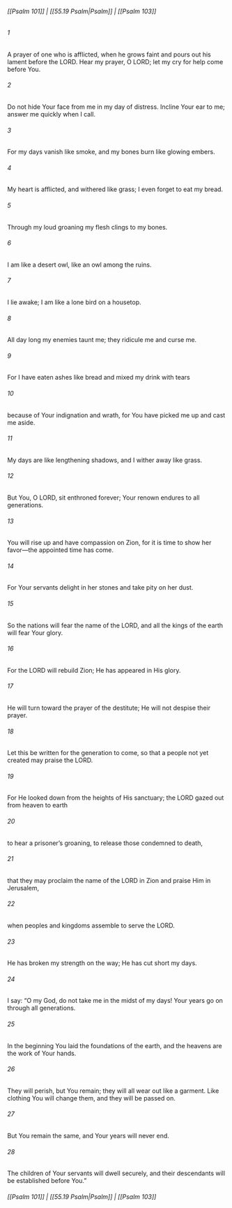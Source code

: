 
###### [[Psalm 101]] | [[55.19 Psalm|Psalm]] | [[Psalm 103]]

###### 1
A prayer of one who is afflicted, when he grows faint and pours out his lament before the LORD. Hear my prayer, O LORD; let my cry for help come before You.
###### 2
Do not hide Your face from me in my day of distress. Incline Your ear to me; answer me quickly when I call.
###### 3
For my days vanish like smoke, and my bones burn like glowing embers.
###### 4
My heart is afflicted, and withered like grass; I even forget to eat my bread.
###### 5
Through my loud groaning my flesh clings to my bones.
###### 6
I am like a desert owl, like an owl among the ruins.
###### 7
I lie awake; I am like a lone bird on a housetop.
###### 8
All day long my enemies taunt me; they ridicule me and curse me.
###### 9
For I have eaten ashes like bread and mixed my drink with tears
###### 10
because of Your indignation and wrath, for You have picked me up and cast me aside.
###### 11
My days are like lengthening shadows, and I wither away like grass.
###### 12
But You, O LORD, sit enthroned forever; Your renown endures to all generations.
###### 13
You will rise up and have compassion on Zion, for it is time to show her favor—the appointed time has come.
###### 14
For Your servants delight in her stones and take pity on her dust.
###### 15
So the nations will fear the name of the LORD, and all the kings of the earth will fear Your glory.
###### 16
For the LORD will rebuild Zion; He has appeared in His glory.
###### 17
He will turn toward the prayer of the destitute; He will not despise their prayer.
###### 18
Let this be written for the generation to come, so that a people not yet created may praise the LORD.
###### 19
For He looked down from the heights of His sanctuary; the LORD gazed out from heaven to earth
###### 20
to hear a prisoner’s groaning, to release those condemned to death,
###### 21
that they may proclaim the name of the LORD in Zion and praise Him in Jerusalem,
###### 22
when peoples and kingdoms assemble to serve the LORD.
###### 23
He has broken my strength on the way; He has cut short my days.
###### 24
I say: “O my God, do not take me in the midst of my days! Your years go on through all generations.
###### 25
In the beginning You laid the foundations of the earth, and the heavens are the work of Your hands.
###### 26
They will perish, but You remain; they will all wear out like a garment. Like clothing You will change them, and they will be passed on.
###### 27
But You remain the same, and Your years will never end.
###### 28
The children of Your servants will dwell securely, and their descendants will be established before You.”

###### [[Psalm 101]] | [[55.19 Psalm|Psalm]] | [[Psalm 103]]
